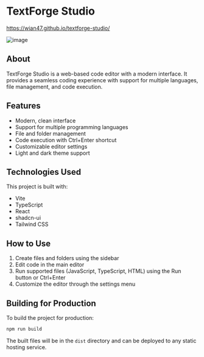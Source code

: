 # TextForge Studio

https://wian47.github.io/textforge-studio/

![image](https://github.com/user-attachments/assets/b3166176-6194-4b04-b53f-b21a469925ad)

## About

TextForge Studio is a web-based code editor with a modern interface. It provides a seamless coding experience with support for multiple languages, file management, and code execution.

## Features

- Modern, clean interface
- Support for multiple programming languages
- File and folder management
- Code execution with Ctrl+Enter shortcut
- Customizable editor settings
- Light and dark theme support

## Technologies Used

This project is built with:

- Vite
- TypeScript
- React
- shadcn-ui
- Tailwind CSS

## How to Use

1. Create files and folders using the sidebar
2. Edit code in the main editor
3. Run supported files (JavaScript, TypeScript, HTML) using the Run button or Ctrl+Enter
4. Customize the editor through the settings menu

## Building for Production

To build the project for production:

```sh
npm run build
```

The built files will be in the `dist` directory and can be deployed to any static hosting service.

